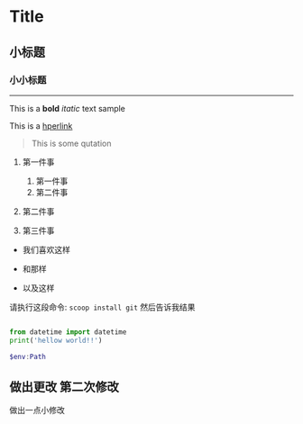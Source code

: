 # Title

## 小标题

### 小小标题

---

This is a **bold**   *itatic* text sample

This is a [hperlink](https://blog.csdn.net/weixin_42291794/article/details/106867450)

>This is some qutation

1. 第一件事
    1. 第一件事
    2. 第二件事
2. 第二件事

3. 第三件事

* 我们喜欢这样

* 和那样

* 以及这样

请执行这段命令: `scoop install git` 然后告诉我结果

``` python

from datetime import datetime
print('hellow world!!')

```

```powershell
$env:Path
```
## 做出更改 第二次修改

做出一点小修改


